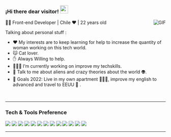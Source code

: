 ### ¡Hi there dear visitor! <img src="https://media.giphy.com/media/hvRJCLFzcasrR4ia7z/giphy.gif" width="25px">
<img align="right" alt="GIF" src="https://raw.githubusercontent.com/haoruilee/haoruilee/master/pic/pusheencode.gif" />

👨‍💻 Front-end Developer | Chile ❤️ | 22 years old 

Talking about personal stuff :
- ❤ My interests are to keep learning for help to increase the quantity of woman working on this tech world.
- 😽 Cat lover. 
- ✋ Always Willing to help.
- 👨🏽‍💻 I’m currently working on improve my techskills.
- 💬 Talk to me about aliens and crazy theories about the world 👽.
- 🥅 Goals 2022: Live in my own apartment 💁🏽‍♀️, improve my english to advanced and travel to EEUU 🗽 .

</br>

---

### Tech & Tools Preference

<img src = "https://img.shields.io/badge/-HTML5-E34F26?style=flat&logo=html5&logoColor=white"> <img src = "https://img.shields.io/badge/-CSS3-1572B6?style=flat&logo=css3&logoColor=white">
<img src="https://img.shields.io/badge/-JavaScript-eed718?style=flat&logo=javascript&logoColor=ffffff">
<img src="https://img.shields.io/badge/Vue.js-35495E?style=flat&logo=vue.js&logoColor=4FC08D">
<img src="http://img.shields.io/badge/-Tailwind-black?style=flat&logo=materialui&logoColor=white">
<img src="https://img.shields.io/badge/-Trello-4DB33D?style=flat&logo=mongodb&logoColor=FFFFFF">
<img src="https://img.shields.io/badge/-Figma-e535ab?style=flat&logo=postgresql&logoColor=FFFFFF">
<img src="https://img.shields.io/badge/-NPM-787878?style=flat">
<img src="https://img.shields.io/badge/-Firebase-FFA611?style=flat&logo=firebase&logoColor=FFFFFF">
<img src="http://img.shields.io/badge/-Canva-000000?style=flat&logo=socket.io&logoColor=FFFFFF">
<img src="http://img.shields.io/badge/-Git-F1502F?style=flat&logo=git&logoColor=FFFFFF">
<img src="http://img.shields.io/badge/-Github-000000?style=flat&logo=github&logoColor=FFFFFF">
<img src="http://img.shields.io/badge/-VS%20Code-007ACC?style=flat&logo=visual%20studio%20code&logoColor=white">




---
